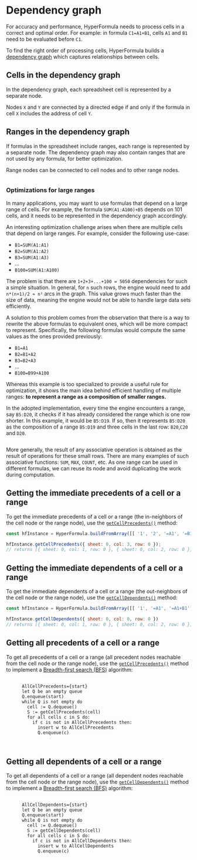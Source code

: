 # Dependency graph

For accuracy and performance, HyperFormula needs to process cells in a correct and optimal order. For example: in formula `C1=A1+B1`, cells `A1` and `B1` need to be evaluated before `C1`.

To find the right order of processing cells, HyperFormula builds a [dependency graph](https://en.wikipedia.org/wiki/Dependency_graph) which captures relationships between cells.

## Cells in the dependency graph

In the dependency graph, each spreadsheet cell is represented by a separate node.

Nodes `X` and `Y` are connected by a directed edge if and only if the formula in cell `X` includes the address of cell `Y`.

## Ranges in the dependency graph

If formulas in the spreadsheet include ranges, each range is represented by a separate node.
The dependency graph may also contain ranges that are not used by any formula, for better optimization.

Range nodes can be connected to cell nodes and to other range nodes.

<img :src="$withBase('/ranges.png')">

### Optimizations for large ranges

In many applications, you may want to use formulas that depend on a
large range of cells. For example, the formula `SUM(A1:A100)+B5`
depends on 101 cells, and it needs to be represented in the dependency graph accordingly.

An interesting optimization challenge arises when there are multiple
cells that depend on large ranges. For example, consider the following
use-case:

* `B1=SUM(A1:A1)`
* `B2=SUM(A1:A2)`
* `B3=SUM(A1:A3)`
* ...
* `B100=SUM(A1:A100)`

The problem is that there are `1+2+3+...+100 = 5050` dependencies
for such a simple situation. In general, for `n` such rows, the
engine would need to add `n*(n+1)/2 ≈ n²` arcs in the graph. This
value grows much faster than the size of data, meaning the engine
would not be able to handle large data sets efficiently.

A solution to this problem comes from the observation that there is
a way to rewrite the above formulas to equivalent ones, which will
be more compact to represent. Specifically, the following formulas
would compute the same values as the ones provided previously:

* `B1=A1`
* `B2=B1+A2`
* `B3=B2+A3`
* ...
* `B100=B99+A100`

Whereas this example is too specialized to provide a useful rule
for optimization, it shows the main idea behind efficient handling
of multiple ranges: **to represent a range as a composition of
smaller ranges.**

In the adopted implementation, every time the engine encounters a
range, say `B5:D20`, it checks if it has already considered the
range which is one row shorter. In this example, it would be `B5:D19`.
If so, then it represents `B5:D20` as the composition of a range
`B5:D19` and three cells in the last row: `B20`,`C20` and `D20`.

<img :src="$withBase('/ranges.png')">

More generally, the result of any associative operation is obtained
as the result of operations for these small rows. There are many
examples of such associative functions: `SUM`, `MAX`, `COUNT`, etc.
As one range can be used in different formulas, we can reuse its
node and avoid duplicating the work during computation.

## Getting the immediate precedents of a cell or a range

To get the immediate precedents of a cell or a range (the in-neighbors of the cell node or the range node), use the [`getCellPrecedents()`](../api/classes/hyperformula.html#getcellprecedents) method:

```js
const hfInstance = HyperFormula.buildFromArray([[ '1', '2', '=A1', '=B1+C1' ]]);

hfInstance.getCellPrecedents({ sheet: 0, col: 3, row: 0 });
// returns [{ sheet: 0, col: 1, row: 0 }, { sheet: 0, col: 2, row: 0 }]
```

## Getting the immediate dependents of a cell or a range

To get the immediate dependents of a cell or a range (the out-neighbors of the cell node or the range node), use the [`getCellDependents()`](../api/classes/hyperformula.html#getcelldependents) method:

```js
const hfInstance = HyperFormula.buildFromArray([[ '1', '=A1', '=A1+B1', '=B1+C1' ]])

hfInstance.getCellDependents({ sheet: 0, col: 0, row: 0 })
// returns [{ sheet: 0, col: 1, row: 0 }, { sheet: 0, col: 2, row: 0 }]
```

## Getting all precedents of a cell or a range

To get all precedents of a cell or a range (all precedent nodes reachable from the cell node or the range node), use the [`getCellPrecedents()`](../api/classes/hyperformula.html#getcellprecedents) method to implement a [Breadth-first search (BFS)](https://en.wikipedia.org/wiki/Breadth-first_search) algorithm:

<div class="language- extra-class">
  <pre class="language-text" style="margin: 0; padding: 0;">
    <code style="margin: 0; padding: 0;">
      <span class="token">AllCellPrecedents</span>={<span class="token variable">start</span>}
      <span class="token keyword">let</span> <span class="token variable">Q</span> <span class="token keyword">be</span> <span class="token keyword">an</span> <span class="token keyword">empty</span> <span class="token keyword">queue</span>
      <span class="token variable">Q</span>.<span class="token function">enqueue</span>(<span class="token variable">start</span>)
      <span class="token keyword">while</span> <span class="token variable">Q</span> <span class="token keyword">is</span> <span class="token keyword">not</span> <span class="token keyword">empty</span> <span class="token keyword">do</span>
        <span class="token variable">cell</span> := <span class="token variable">Q</span>.<span class="token function">dequeue</span>()
        <span class="token variable">S</span> := <span class="token function">getCellPrecedents</span>(<span class="token variable">cell</span>)
        <span class="token keyword">for</span> <span class="token keyword">all</span> <span class="token variable">cells</span> <span class="token variable">c</span> <span class="token keyword">in</span> <span class="token variable">S</span> <span class="token keyword">do</span>:
          <span class="token keyword">if</span> <span class="token variable">c</span> <span class="token keyword">is</span> <span class="token keyword">not</span> <span class="token keyword">in</span> <span class="token variable">AllCellPrecedents</span> <span class="token keyword">then</span>:
            <span class="token function">insert</span> <span class="token variable">w</span> <span class="token keyword">to</span> <span class="token variable">AllCellPrecedents</span>
            <span class="token variable">Q</span>.<span class="token function">enqueue</span>(<span class="token variable">c</span>)
    </code>
  </pre>
</div>

## Getting all dependents of a cell or a range

To get all dependents of a cell or a range (all dependent nodes reachable from the cell node or the range node), use the [`getCellDependents()`](../api/classes/hyperformula.html#getcelldependents) method to implement a [Breadth-first search (BFS)](https://en.wikipedia.org/wiki/Breadth-first_search) algorithm:

<div class="language- extra-class">
  <pre class="language-text" style="margin: 0; padding: 0;">
    <code style="margin: 0; padding: 0;">
      <span class="token">AllCellDependents</span>={<span class="token variable">start</span>}
      <span class="token keyword">let</span> <span class="token variable">Q</span> <span class="token keyword">be</span> <span class="token keyword">an</span> <span class="token keyword">empty</span> <span class="token keyword">queue</span>
      <span class="token variable">Q</span>.<span class="token function">enqueue</span>(<span class="token variable">start</span>)
      <span class="token keyword">while</span> <span class="token variable">Q</span> <span class="token keyword">is</span> <span class="token keyword">not</span> <span class="token keyword">empty</span> <span class="token keyword">do</span>
        <span class="token variable">cell</span> := <span class="token variable">Q</span>.<span class="token function">dequeue</span>()
        <span class="token variable">S</span> := <span class="token function">getCellDependents</span>(<span class="token variable">cell</span>)
        <span class="token keyword">for</span> <span class="token keyword">all</span> <span class="token variable">cells</span> <span class="token variable">c</span> <span class="token keyword">in</span> <span class="token variable">S</span> <span class="token keyword">do</span>:
          <span class="token keyword">if</span> <span class="token variable">c</span> <span class="token keyword">is</span> <span class="token keyword">not</span> <span class="token keyword">in</span> <span class="token variable">AllCellDependents</span> <span class="token keyword">then</span>:
            <span class="token function">insert</span> <span class="token variable">w</span> <span class="token keyword">to</span> <span class="token variable">AllCellDependents</span>
            <span class="token variable">Q</span>.<span class="token function">enqueue</span>(<span class="token variable">c</span>)
    </code>
  </pre>
</div>
